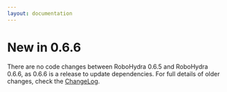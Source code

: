 ```yaml
---
layout: documentation
---
```


New in 0.6.6
============

There are no code changes between RoboHydra 0.6.5 and RoboHydra 0.6.6,
as 0.6.6 is a release to update dependencies. For full details of
older changes, check the
[ChangeLog](https://raw.github.com/robohydra/robohydra/master/ChangeLog).
